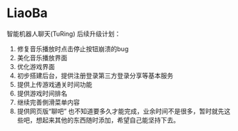 # LiaoBa
智能机器人聊天(TuRing)
后续升级计划：
1.  修复音乐播放时点击停止按钮崩溃的bug
2.  美化音乐播放界面
3.  优化游戏界面
4.  初步搭建后台，提供注册登录第三方登录分享等基本服务
5.  提供上传游戏通关时间功能
6.  提供游戏时间排名
7.  继续完善側滑菜单内容
8.  提供网页版“聊吧”
也不知道要多久才能完成，业余时间不是很多，暂时就先这些吧，想起来其他的东西随时添加，希望自己能坚持下去。
